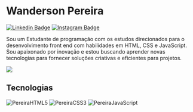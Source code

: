 # Wanderson Pereira
[![Linkedin Badge](https://img.shields.io/badge/-LinkedIn-5658dd?style=flat-square&logo=Linkedin&logoColor=white&link=https://www.linkedin.com/in/viniciusanchieta/)](https://www.linkedin.com/in/wandersonpereira-dev/) 
[![Instagram Badge](https://img.shields.io/badge/-Instagram-5658dd?style=flat-square&logo=Instagram&logoColor=white&link=https://www.instagram.com/viniciusanchieta.dev/)](https://www.instagram.com/wandersondev_/)

<div>
  <p>Sou um Estudante de programação com os estudos direcionados para o desenvolvimento front end com habilidades em HTML, CSS e JavaScript. Sou apaixonado por inovação e estou buscando aprender novas tecnologias para fornecer soluções criativas e eficientes para projetos.<p>
</div>

 <div>
  <img src="https://github-readme-stats.vercel.app/api?username=wanndersondev&hide_border=true&theme=dark&show_icons=true&icon_color=5658dd">
 </div>

## Tecnologias

<div>
  <img align="center" alt="PereiraHTML5" src="https://img.shields.io/badge/HTML5-E34F26?style=for-the-badge&logo=html5&logoColor=white" />
  <img align="center" alt="PereiraCSS3" src="https://img.shields.io/badge/CSS3-1572B6?style=for-the-badge&logo=css3&logoColor=white" />
   <img align="center" alt="PereiraJavaScript" src="https://img.shields.io/badge/JavaScript-F7DF1E?style=for-the-badge&logo=javascript&logoColor=black" />
</div>
